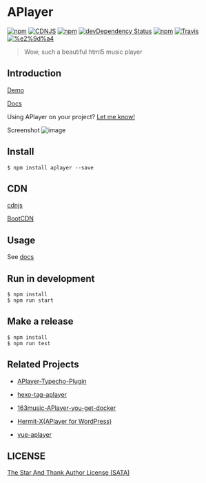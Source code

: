 # APlayer

[![npm](https://img.shields.io/npm/v/aplayer.svg?style=flat-square)](https://www.npmjs.com/package/aplayer)
[![CDNJS](https://img.shields.io/cdnjs/v/aplayer.svg?style=flat-square)](https://cdnjs.com/libraries/aplayer)
[![npm](https://img.shields.io/npm/l/aplayer.svg?style=flat-square)](https://github.com/DIYgod/APlayer/blob/master/LICENSE)
[![devDependency Status](https://img.shields.io/david/dev/DIYgod/aplayer.svg?style=flat-square)](https://david-dm.org/DIYgod/APlayer#info=devDependencies)
[![npm](https://img.shields.io/npm/dt/aplayer.svg?style=flat-square)](https://www.npmjs.com/package/aplayer)
[![Travis](https://img.shields.io/travis/DIYgod/APlayer.svg?style=flat-square)](https://travis-ci.org/DIYgod/APlayer)
[![%e2%9d%a4](https://img.shields.io/badge/made%20with-%e2%9d%a4-ff69b4.svg?style=flat-square)](https://www.anotherhome.net/)

> Wow, such a beautiful html5 music player

## Introduction

[Demo](http://aplayer.js.org)

[Docs](http://aplayer.js.org/docs)

Using APlayer on your project? [Let me know!](https://github.com/DIYgod/APlayer/issues/79)

Screenshot
![image](https://i.imgur.com/JDrJXCr.png)

## Install

```
$ npm install aplayer --save
```

## CDN

[cdnjs](https://cdnjs.com/libraries/aplayer)

[BootCDN](http://www.bootcdn.cn/aplayer)

## Usage

See [docs](http://dplayer.js.org/docs)

## Run in development

```
$ npm install
$ npm run start
```

## Make a release

```
$ npm install
$ npm run test
```

## Related Projects

- [APlayer-Typecho-Plugin](https://github.com/zgq354/APlayer-Typecho-Plugin)

- [hexo-tag-aplayer](https://github.com/grzhan/hexo-tag-aplayer)

- [163music-APlayer-you-get-docker](https://github.com/YUX-IO/163music-APlayer-you-get-docker)

- [Hermit-X(APlayer for WordPress)](https://github.com/liwanglin12/Hermit-X)

- [vue-aplayer](https://github.com/SevenOutman/vue-aplayer)

## LICENSE

[The Star And Thank Author License (SATA)](https://github.com/DIYgod/APlayer/blob/master/LICENSE)

